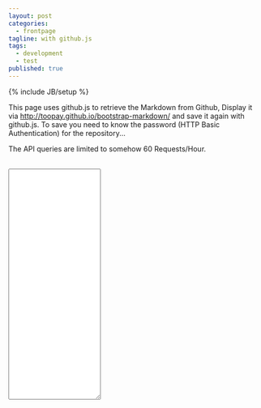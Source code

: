 ```yaml
---
layout: post
categories: 
  - frontpage
tagline: with github.js
tags: 
  - development
  - test
published: true
---
```


{% include JB/setup %}

This page uses github.js to retrieve the Markdown from Github, Display it via http://toopay.github.io/bootstrap-markdown/ and save it again with github.js. To save you need to know the password (HTTP Basic Authentication) for the repository... 

The API queries are limited to somehow 60 Requests/Hour.

<div id="path" style="visibility:hidden">{{page.path}}</div>
<textarea rows="30" data-provide="markdown" data-iconlibrary="fa" data-savable="true" data-width="100%" id="content">
</textarea>